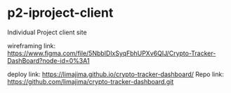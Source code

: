 # p2-iproject-client
Individual Project client site

wireframing link: https://www.figma.com/file/5NbbIDlxSyqFbhUPXv6QIJ/Crypto-Tracker-DashBoard?node-id=0%3A1

deploy link: https://limajima.github.io/crypto-tracker-dashboard/
Repo link: https://github.com/limajima/crypto-tracker-dashboard.git
